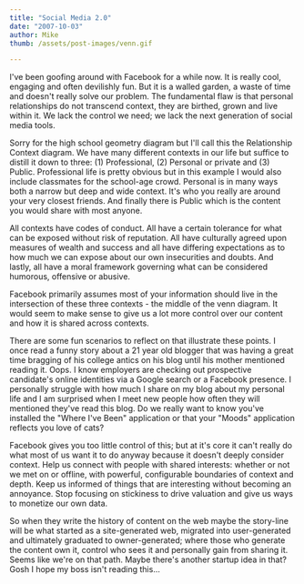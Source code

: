 ```yaml
---
title: "Social Media 2.0"
date: "2007-10-03"
author: Mike
thumb: /assets/post-images/venn.gif

---
```


I've been goofing around with Facebook for a while now. It is really cool, engaging and often devilishly fun. But it is a walled garden, a waste of time and doesn't really solve our problem. The fundamental flaw is that personal relationships do not transcend context, they are birthed, grown and live within it. We lack the control we need; we lack the next generation of social media tools.

Sorry for the high school geometry diagram but I'll call this the Relationship Context diagram. We have many different contexts in our life but suffice to distill it down to three: (1) Professional, (2) Personal or private and (3) Public. Professional life is pretty obvious but in this example I would also include classmates for the school-age crowd. Personal is in many ways both a narrow but deep and wide context. It's who you really are around your very closest friends. And finally there is Public which is the content you would share with most anyone.

All contexts have codes of conduct. All have a certain tolerance for what can be exposed without risk of reputation. All have culturally agreed upon measures of wealth and success and all have differing expectations as to how much we can expose about our own insecurities and doubts. And lastly, all have a moral framework governing what can be considered humorous, offensive or abusive.

Facebook primarily assumes most of your information should live in the intersection of these three contexts - the middle of the venn diagram. It would seem to make sense to give us a lot more control over our content and how it is shared across contexts.

There are some fun scenarios to reflect on that illustrate these points. I once read a funny story about a 21 year old blogger that was having a great time bragging of his college antics on his blog until his mother mentioned reading it. Oops. I know employers are checking out prospective candidate's online identities via a Google search or a Facebook presence. I personally struggle with how much I share on my blog about my personal life and I am surprised when I meet new people how often they will mentioned they've read this blog. Do we really want to know you've installed the "Where I've Been" application or that your "Moods" application reflects you love of cats?

Facebook gives you too little control of this; but at it's core it can't really do what most of us want it to do anyway because it doesn't deeply consider context. Help us connect with people with shared interests: whether or not we met on or offline, with powerful, configurable boundaries of context and depth. Keep us informed of things that are interesting without becoming an annoyance. Stop focusing on stickiness to drive valuation and give us ways to monetize our own data.

So when they write the history of content on the web maybe the story-line will be what started as a site-generated web, migrated into user-generated and ultimately graduated to owner-generated; where those who generate the content own it, control who sees it and personally gain from sharing it. Seems like we're on that path. Maybe there's another startup idea in that? Gosh I hope my boss isn't reading this...
